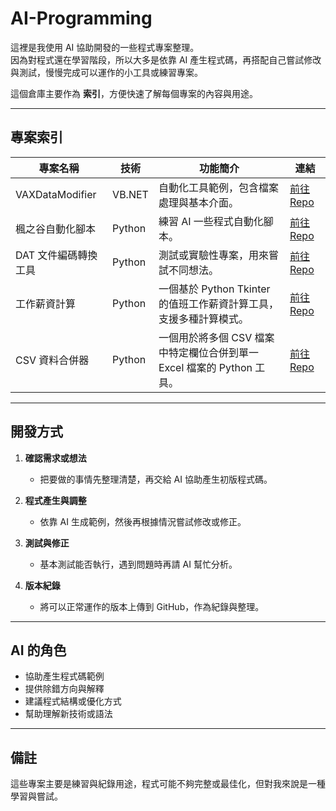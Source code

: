 # AI-Programming

這裡是我使用 AI 協助開發的一些程式專案整理。  
因為對程式還在學習階段，所以大多是依靠 AI 產生程式碼，再搭配自己嘗試修改與測試，慢慢完成可以運作的小工具或練習專案。  

這個倉庫主要作為 **索引**，方便快速了解每個專案的內容與用途。  

---

## 專案索引

| 專案名稱 | 技術 | 功能簡介 | 連結 |
|---------|-----|---------|-----|
| VAXDataModifier | VB.NET | 自動化工具範例，包含檔案處理與基本介面。 | [前往 Repo](https://github.com/kuroneko11375/VAXDataModifier) |
| 楓之谷自動化腳本 | Python | 練習 AI 一些程式自動化腳本。 | [前往 Repo](https://github.com/kuroneko11375/VAXDataModifier) |
| DAT 文件編碼轉換工具 | Python | 測試或實驗性專案，用來嘗試不同想法。 | [前往 Repo](https://github.com/kuroneko11375/Convert) |
| 工作薪資計算 | Python | 一個基於 Python Tkinter 的值班工作薪資計算工具，支援多種計算模式。 | [前往 Repo](https://github.com/kuroneko11375/Salary-Calculator) |
| CSV 資料合併器 | Python | 一個用於將多個 CSV 檔案中特定欄位合併到單一 Excel 檔案的 Python 工具。 | [前往 Repo](https://github.com/kuroneko11375/CSVDataMerger) |

---

## 開發方式

1. **確認需求或想法**  
   - 把要做的事情先整理清楚，再交給 AI 協助產生初版程式碼。  

2. **程式產生與調整**  
   - 依靠 AI 生成範例，然後再根據情況嘗試修改或修正。  

3. **測試與修正**  
   - 基本測試能否執行，遇到問題時再請 AI 幫忙分析。  

4. **版本紀錄**  
   - 將可以正常運作的版本上傳到 GitHub，作為紀錄與整理。  

---

## AI 的角色

- 協助產生程式碼範例  
- 提供除錯方向與解釋  
- 建議程式結構或優化方式  
- 幫助理解新技術或語法  

---

## 備註

這些專案主要是練習與紀錄用途，程式可能不夠完整或最佳化，但對我來說是一種學習與嘗試。  

